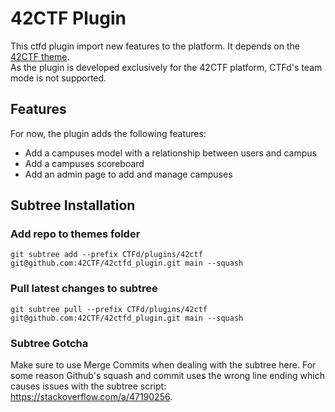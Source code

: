 # 42CTF Plugin

This ctfd plugin import new features to the platform.
It depends on the [42CTF theme](https://github.com/42CTF/42ctfd_theme). \
As the plugin is developed exclusively for the 42CTF platform, CTFd's team mode is not supported.

## Features

For now, the plugin adds the following features:
- Add a campuses model with a relationship between users and campus
- Add a campuses scoreboard
- Add an admin page to add and manage campuses

## Subtree Installation

### Add repo to themes folder

```
git subtree add --prefix CTFd/plugins/42ctf git@github.com:42CTF/42ctfd_plugin.git main --squash
```

### Pull latest changes to subtree
```
git subtree pull --prefix CTFd/plugins/42ctf git@github.com:42CTF/42ctfd_plugin.git main --squash
```

### Subtree Gotcha

Make sure to use Merge Commits when dealing with the subtree here. For some reason Github's squash and commit uses the wrong line ending which causes issues with the subtree script: https://stackoverflow.com/a/47190256. 
